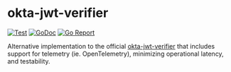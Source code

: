 # okta-jwt-verifier

[![Test](https://github.com/sovietaced/okta-jwt-verifier/actions/workflows/ci.yml/badge.svg)](https://github.com/sovietaced/okta-jwt-verifier/actions/workflows/ci.yml)
[![GoDoc](https://godoc.org/github.com/sovietaced/okta-jwt-verifier?status.png)](http://godoc.org/github.com/sovietaced/okta-jwt-verifier)
[![Go Report](https://goreportcard.com/badge/github.com/sovietaced/okta-jwt-verifier)](https://goreportcard.com/report/github.com/sovietaced/okta-jwt-verifier)

Alternative implementation to the official [okta-jwt-verifier](https://github.com/okta/okta-jwt-verifier-golang) that 
includes support for telemetry (ie. OpenTelemetry), minimizing operational latency, and testability. 
